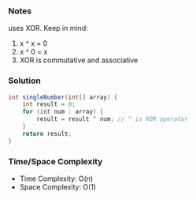 ### Notes

uses XOR. Keep in mind:

1. x ^ x = 0
1. x ^ 0 = x
1. XOR is commutative and associative

### Solution

```java
int singleNumber(int[] array) {
    int result = 0;
    for (int num : array) {
        result = result ^ num; // ^ is XOR operator
    }
    return result;
}
```

### Time/Space Complexity

- Time Complexity: O(n)
- Space Complexity: O(1)
